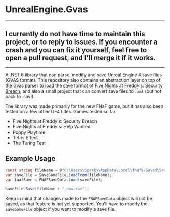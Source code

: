 # UnrealEngine.Gvas
---
## I currently do not have time to maintain this project, or to reply to issues. If you encounter a crash and you can fix it yourself, feel free to open a pull request, and I'll merge it if it works.
---
A .NET 6 library that can parse, modify and save Unreal Engine 4 save files (GVAS format). This repository also contains an abstraction layer on top of the Gvas parser to load the save format of [Five Nights at Freddy's: Security Breach](https://store.steampowered.com/app/747660/Five_Nights_at_Freddys_Security_Breach/), and also a small project that can convert save files to `.xml` (but not back to .sav!).

The library was made primarily for the new FNaF game, but it has also been tested on a few other UE4 titles. Games tested so far:
- Five Nights at Freddy's: Security Breach
- Five Nights at Freddy's: Help Wanted
- Poppy Playtime
- Tetris Effect
- The Turing Test

## Example Usage
```c#
const string fileName = @"C:\Users\Sparky\AppData\Local\fnaf9\Saved\SaveGames\SaveGameSlot0.sav";
var saveFile = SaveGameFile.LoadFrom(fileName);
var fnafSave = FNAFSaveData.Load(saveFile);

saveFile.Save(fileName + "_new.sav");
```

Keep in mind that changes made to the `FNAFSaveData` object will not be saved, as that feature is not yet supported. You'll have to modify the `SaveGameFile` object if you want to  modify a save file.
